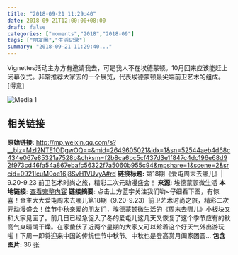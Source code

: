 ```yaml
---
title: "2018-09-21 11:29:40"
date: 2018-09-21T12:00:00+08:00
draft: false
categories: ["moments","2018","2018-09"]
tags: ["朋友圈","生活记录"]
summary: "2018-09-21 11:29:40..."
---
```


Vignettes活动主办方有邀请我去，可是我人不在埃德蒙顿。10月回来应该能赶上闭幕仪式。非常推荐大家去的一个展览，代表埃德蒙顿最尖端前卫艺术的组成。[得意]

![Media 1](/Moments/photos/2018-09-21/201809211129400.jpg)

## 相关链接

**原始链接:** http://mp.weixin.qq.com/s?__biz=MzI2NTE1ODgwOQ==&mid=2649605021&idx=1&sn=52544aeb4d68c434e067e85321a7528b&chksm=f2b8ca6bc5cf437d3e1f847c4dc196e68d92f973cd46fa54a867ebafc56322f7a5060b955c94&mpshare=1&scene=2&srcid=0921IcuM0oe16j8SvH1VUvyA#rd
**链接标题:** 第18期《爱屯周末去哪儿》| 9.20-9.23 前卫艺术时尚之旅，精彩二次元动漫盛会！
**来源:** 埃德蒙顿微生活
**本地链接:** [查看完整内容](/link_content/2018/09/2018-09-21-2/link_content/)
**链接摘要:** 点击上方蓝字关注我们哟~仔细看下图，有惊喜！金主大大爱屯周末去哪儿第18期（9.20-9.23）前卫艺术时尚之旅，精彩二次元动漫盛会！佳节中秋亲爱的朋友们，埃德蒙顿微生活的《周末去哪儿》小板块又和大家见面了。前几日已经急促入了冬的爱屯儿这几天又恢复了这个季节应有的秋高气爽晴朗干燥。在家蛰伏了近两个星期的大家又可以趁着这个好天气外出游玩啦！下周一即将迎来中国的传统佳节中秋节。中秋也是登高赏月阖家团圆...
**包含图片:** 36 张

